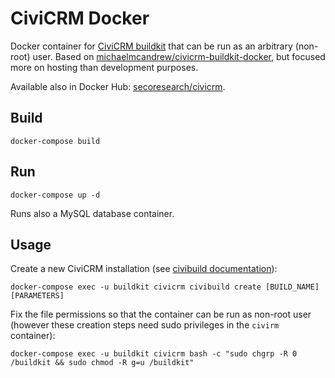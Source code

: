 # CiviCRM Docker

Docker container for [CiviCRM buildkit](https://github.com/civicrm/civicrm-buildkit) that can be run as an arbitrary (non-root) user. Based on [michaelmcandrew/civicrm-buildkit-docker](https://github.com/michaelmcandrew/civicrm-buildkit-docker), but focused more on hosting than development purposes.

Available also in Docker Hub: [secoresearch/civicrm](https://hub.docker.com/r/secoresearch/civicrm/).

## Build

`docker-compose build`

## Run

`docker-compose up -d`

Runs also a MySQL database container.

## Usage

Create a new CiviCRM installation (see [civibuild documentation](https://docs.civicrm.org/dev/en/latest/tools/civibuild/)):

`docker-compose exec -u buildkit civicrm civibuild create [BUILD_NAME] [PARAMETERS]`

Fix the file permissions so that the container can be run as non-root user (however these creation steps need sudo privileges in the `civirm` container):

`docker-compose exec -u buildkit civicrm bash -c "sudo chgrp -R 0 /buildkit && sudo chmod -R g=u /buildkit"`
